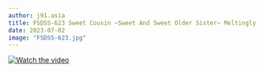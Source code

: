 ```yaml
---
author: j91.asia
title: FSDSS-623 Sweet Cousin ~Sweet And Sweet Older Sister~ Meltingly Sweet Dirty Talk Sex With My Older Sister Who Treats Me Like A C***d Moe Amatsuka
date: 2023-07-02
image: "FSDSS-623.jpg"
---
```


[![Watch the video](https://resplendent-maamoul-c44542.netlify.app/posts/fsdss-623/FSDSS-623.jpg)](https://sblona.com/e/facyyb7kvn8v.html)
